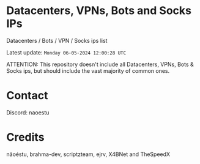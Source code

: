 # Datacenters, VPNs, Bots and Socks IPs
 
Datacenters / Bots / VPN / Socks ips list

Latest update: `Monday 06-05-2024 12:00:28 UTC` 

ATTENTION: This repository doesn't include all Datacenters, VPNs, Bots & Socks ips, 
but should include the vast majority of common ones.

# Contact
Discord: naoestu

# Credits
nãoéstu, brahma-dev, scriptzteam, ejrv, X4BNet and TheSpeedX
